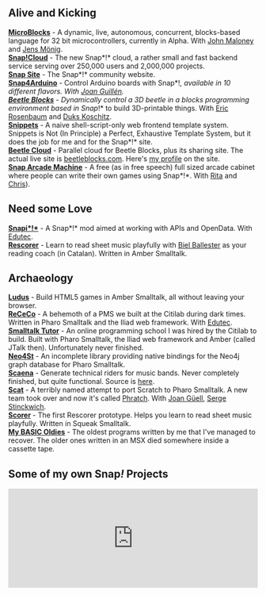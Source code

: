 ## Alive and Kicking
**[MicroBlocks](http://microblocks.fun)** - A dynamic, live, autonomous, concurrent, blocks-based language for 32 bit microcontrollers, currently in Alpha. With [John Maloney](https://harc.ycr.org/member/john_maloney/) and [Jens Mönig](https://github.com/jmoenig).  
**[Snap!Cloud](https://snap.berkeley.edu/static/API)** - The new Snap*!* cloud, a rather small and fast backend service serving over 250,000 users and 2,000,000 projects.  
**[Snap Site](https://snap.berkeley.edu)** - The Snap*!* community website.  
**[Snap4Arduino](http://snap4arduino.rocks)** - Control Arduino boards with Snap*!*, available in 10 different flavors. With [Joan Guillén](http://github.com/jguille2).  
**[Beetle Blocks](http://beetleblocks.com)** - Dynamically control a 3D beetle in a blocks programming environment based in Snap*!* to build 3D-printable things. With [Eric Rosenbaum](https://www.ericrosenbaum.com/) and [Duks Koschitz](https://www.pratt.edu/faculty_and_staff/bio/?id=duks).  
**[Snippets](https://github.com/bromagosa/Snippets)** - A naive shell-script-only web frontend template system. Snippets is Not (In Principle) a Perfect, Exhaustive Template System, but it does the job for me and for the Snap*!* site.  
**[Beetle Cloud](https://github.com/bromagosa/beetleCloud)** - Parallel cloud for Beetle Blocks, plus its sharing site. The actual live site is [beetleblocks.com](http://beetleblocks.com). Here's [my profile](http://beetleblocks.com/users/bromagosa) on the site.  
**[Snap Arcade Machine](http://snaparcade.cat)** - A free (as in free speech) full sized arcade cabinet where people can write their own games using Snap*!*. With [Rita](http://gamifi.cat) and [Chris](http://gatopelao.org/)).  


## Need some Love
**[Snapi*!*](http://snapi.citilab.eu)** - A Snap*!* mod aimed at working with APIs and OpenData. With [Edutec](http://edutec.citilab.eu).  
**[Rescorer](http://bromagosa.github.io/rescorer/)** - Learn to read sheet music playfully with [Biel Ballester](https://en.wikipedia.org/wiki/Biel_Ballester) as your reading coach (in Catalan). Written in Amber Smalltalk.  


## Archaeology
**[Ludus](http://bromagosa.github.io/Ludus/)** - Build HTML5 games in Amber Smalltalk, all without leaving your browser.  
**[ReCeCo](http://smalltalkhub.com/#!/~Citilab/ReCeCo)** - A behemoth of a PMS we built at the Citilab during dark times. Written in Pharo Smalltalk and the Iliad web framework. With [Edutec](http://edutec.citilab.eu).  
**[Smalltalk Tutor](http://www.squeaksource.com/smalltalkTutor.html)** - An online programming school I was hired by the Citilab to build. Built with Pharo Smalltalk, the Iliad web framework and Amber (called JTalk then). Unfortunately never finished.  
**[Neo4St](http://smalltalkhub.com/#!/~Citilab/Neo4St)** - An incomplete library providing native bindings for the Neo4j graph database for Pharo Smalltalk.  
**[Scaena](http://scaenaweb.citilab.eu:8081/scaena)** - Generate technical riders for music bands. Never completely finished, but quite functional. Source is [here](http://www.squeaksource.com/scaena).  
**[Scat](https://code.google.com/archive/p/scat/)** - A terribly named attempt to port Scratch to Pharo Smalltalk. A new team took over and now it's called [Phratch](http://www.phratch.com). With [Joan Güell](https://www.citilab.eu/en/equip/joan-guell/), [Serge Stinckwich](http://www.doesnotunderstand.org/).  
**[Scorer](https://sourceforge.net/projects/scorer/)** - The first Rescorer prototype. Helps you learn to read sheet music playfully. Written in Squeak Smalltalk.  
**[My BASIC Oldies](https://gitlab.com/bromagosa/myBasicOldies)** - The oldest programs written by me that I've managed to recover. The older ones written in an MSX died somewhere inside a cassette tape.  


## Some of my own Snap<em>!</em> Projects
<iframe frameBorder="0" width="100%" height="200" src="https://snap.berkeley.edu/carousel?user=bromagosa&collection=my%20own%20favs&pageSize=5&linkTarget=_parent"></iframe>
